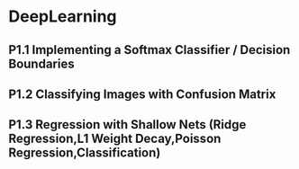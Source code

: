# DeepLearning
## P1.1 Implementing a Softmax Classifier / Decision Boundaries
## P1.2 Classifying Images with Confusion Matrix
## P1.3 Regression with Shallow Nets (Ridge Regression,L1 Weight Decay,Poisson Regression,Classification)
